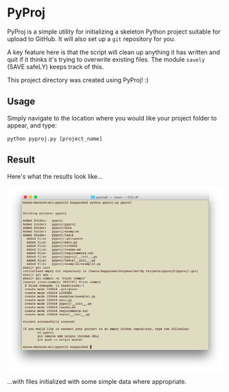 # PyProj

PyProj is a simple utility for initializing a skeleton Python project suitable for upload to GitHub.  It will also set up a `git` repository for you.

A key feature here is that the script will clean up anything it has written and quit if it thinks it's trying to overwrite existing files.  The module `savely` (SAVE safeLY) keeps track of this.

This project directory was created using PyProj! :)

## Usage
Simply navigate to the location where you would like your project folder to appear, and type:

    python pyproj.py [project_name]

## Result

Here's what the results look like...

![](pyproj.png)

...with files initialized with some simple data where appropriate.
